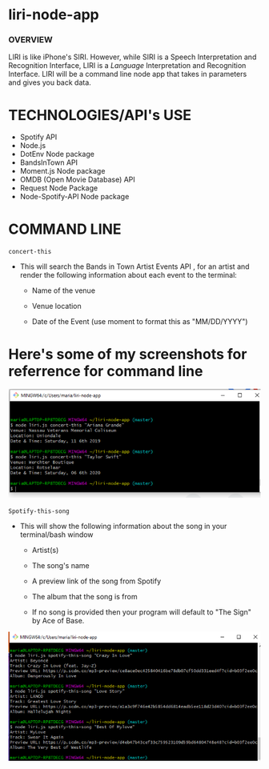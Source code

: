 # liri-node-app

### OVERVIEW

LIRI is like iPhone's SIRI. However, while SIRI is a Speech Interpretation and Recognition Interface, LIRI is a _Language_ Interpretation and Recognition Interface. LIRI will be a command line node app that takes in parameters and gives you back data.

# TECHNOLOGIES/API's USE

* Spotify API
* Node.js
* DotEnv Node package
* BandsInTown API
* Moment.js Node package
* OMDB (Open Movie Database) API
* Request Node Package
* Node-Spotify-API Node package
 
# COMMAND LINE

`concert-this`

* This will search the Bands in Town Artist Events API , for an artist and render the following information about each event to the terminal:

     * Name of the venue

     * Venue location

     * Date of the Event (use moment to format this as "MM/DD/YYYY")

# Here's some of my screenshots for referrence for command line

![](https://github.com/maria341/liri-node-app/blob/master/readme.images/concert-this.png)

`Spotify-this-song`

* This will show the following information about the song in your terminal/bash window

     * Artist(s)

     * The song's name

     * A preview link of the song from Spotify

     * The album that the song is from

   * If no song is provided then your program will default to "The Sign" by Ace of Base.

![](https://github.com/maria341/liri-node-app/blob/master/readme.images/spotify.png)

